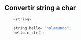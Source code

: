 ## Convertir string a char


```cpp
    <string>

    string hello= "holamundo";
    hello.c_str();

```